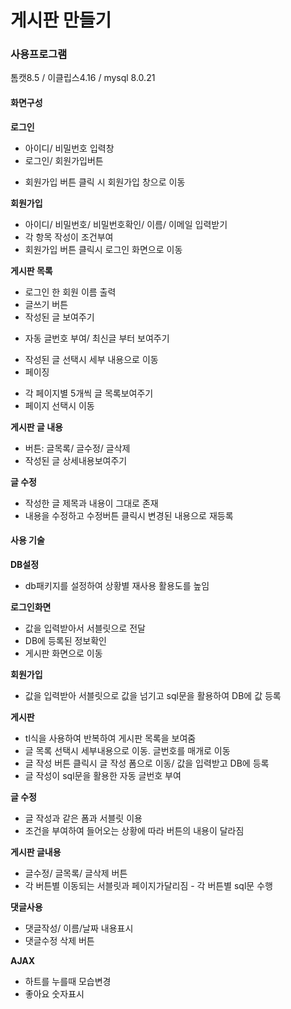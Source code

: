 # 게시판 만들기

### 사용프로그램
톰캣8.5 / 이클립스4.16 / mysql 8.0.21

#### 화면구성
**로그인**
- 아이디/ 비밀번호 입력창
- 로그인/ 회원가입버튼
 * 회원가입 버튼 클릭 시 회원가입 창으로 이동 

**회원가입**
 - 아이디/ 비밀번호/ 비밀번호확인/ 이름/ 이메일 입력받기
 - 각 항목 작성이 조건부여
 - 회원가입 버튼 클릭시 로그인 화면으로 이동

**게시판 목록**
 - 로그인 한 회원 이름 출력
 - 글쓰기 버튼
 - 작성된 글  보여주기
  * 자동 글번호 부여/ 최신글 부터 보여주기
 - 작성된 글 선택시 세부 내용으로 이동  
 - 페이징
  * 각 페이지별 5개씩 글 목록보여주기
  * 페이지 선택시 이동
 
 **게시판 글 내용**
 - 버튼: 글목록/ 글수정/ 글삭제
 - 작성된 글 상세내용보여주기
 
 **글 수정**
  - 작성한 글 제목과 내용이 그대로 존재
  - 내용을 수정하고 수정버튼 클릭시 변경된 내용으로 재등록
  
  
  #### 사용 기술
**DB설정**
 - db패키지를 설정하여 상황별 재사용 활용도를 높임
 
**로그인화면**
 - 값을 입력받아서 서블릿으로 전달
 - DB에 등록된 정보확인
 - 게시판 화면으로 이동
 
 **회원가입**
 - 값을 입력받아 서블릿으로 값을 넘기고 sql문을 활용하여 DB에 값 등록
 
 **게시판**
  - tl식을 사용하여 반복하여 게시판 목록을 보여줌
  - 글 목록 선택시 세부내용으로 이동. 글번호를 매개로 이동
  - 글 작성 버튼 클릭시 글 작성 폼으로 이동/ 값을 입력받고 DB에 등록
  - 글 작성이 sql문을 활용한 자동 글번호 부여
  
  **글 수정**
   - 글 작성과 같은 폼과 서블릿 이용
   - 조건을 부여하여 들어오는 상황에 따라 버튼의 내용이 달라짐
   
   **게시판 글내용**
   - 글수정/ 글목록/ 글삭제 버튼
   - 각 버튼별 이동되는 서블릿과 페이지가달리짐
    - 각 버튼별 sql문 수행

 **댓글사용**
 - 댓글작성/ 이름/날짜 내용표시
 - 댓글수정 삭제 버튼
    
 **AJAX**
 - 하트를 누를때 모습변경
 - 좋아요 숫자표시
 
    
    
    
 
 
 

